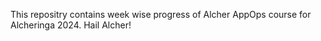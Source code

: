This repositry contains week wise progress of Alcher AppOps course for Alcheringa 2024.
Hail Alcher!
